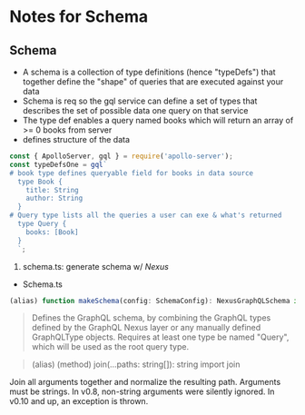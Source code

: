 
# Notes for Schema

## Schema

- A schema is a collection of type definitions (hence "typeDefs") that together define the "shape" of queries that are executed against your data
- Schema is req so the gql service can define a set of types that describes the set of possible data one  query on that service
- The type def enables a query named books which will return an array of >= 0 books from server
- defines structure of the data

```js
const { ApolloServer, gql } = require('apollo-server');
const typeDefsOne = gql`
# book type defines queryable field for books in data source
  type Book {
    title: String
    author: String
  }
# Query type lists all the queries a user can exe & what's returned
  type Query {
    books: [Book]
  }
  `;
```

1. schema.ts: generate schema w/ *Nexus*

- Schema.ts

```ts
(alias) function makeSchema(config: SchemaConfig): NexusGraphQLSchema import makeSchema
```

> Defines the GraphQL schema, by combining the GraphQL types defined by the GraphQL Nexus layer or any manually defined GraphQLType objects. Requires at least one type be named "Query", which will be used as the root query type.

>(alias) (method) join(...paths: string[]): string import join

Join all arguments together and normalize the resulting path. Arguments must be strings. In v0.8, non-string arguments were silently ignored. In v0.10 and up, an exception is thrown.
